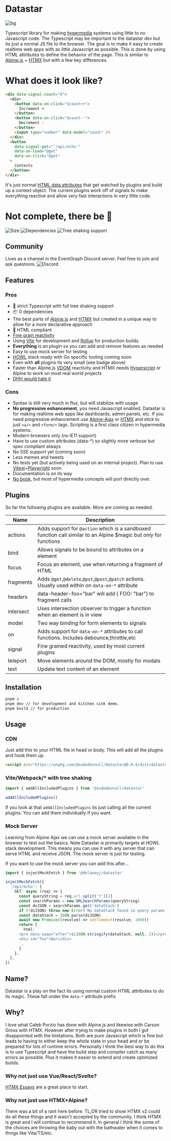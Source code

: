 # Datastar

![bg](./docs/static/bg.jpg)

Typescript library for making [hypermedia](https://hypermedia.systems/) systems using little to no Javascript code.  The Typescript may be important to the datastar dev but its just a normal JS file to the browser.  The goal is to make it easy to create realtime web apps with as little Javascript as possible.  This is done by using HTML attributes to define the behavior of the page.  This is similar to [Alpine.js](https://alpinejs.dev/) + [HTMX](https://htmx.org/) but with a few key differences.

# What does it look like?

```html
<div data-signal-count="0">
  <div>
    <button data-on-click="$count++">
      Increment +
    </button>
    <button data-on-click="$count--">
      Decrement -
    </button>
    <input type="number" data-model="count" />
  </div>
  <button
    data-signal-get="'/api/echo'"
    data-on-load="@get"
    data-on-click="@get"
  >
    Contents
  </button>
</div>
```
It's just normal [HTML data attributes](https://developer.mozilla.org/en-US/docs/Learn/HTML/Howto/Use_data_attributes) that get watched by plugins and build up a context object.  The current plugins work off of signals to make everything reactive and allow *very* fast interactions in very little code.

# Not complete, there be 🐉

![Size](https://badgen.net/bundlephobia/minzip/@sudodevnull/datastar@0.0.2)
![Dependencies](https://badgen.net/bundlephobia/dependency-count/@sudodevnull/datastar@0.0.2)
![Tree shaking support ](https://badgen.net/bundlephobia/tree-shaking/@sudodevnull/datastar@0.0.2)

## Community

Lives as a channel in the EventGraph Discord server.  Feel free to join and ask questions.
![Discord](https://dcbadge.vercel.app/api/server/6NkzNSjR)


## Features

### Pros
* 💯 strict Typescript with full tree shaking support
* 📦 0 dependencies
* The best parts of [Alpine.js](https://alpinejs.dev/) and [HTMX](https://htmx.org/) but created in a unique way to allow for a more declarative approach
* 💯 HTML compliant
* [Fine grain reactivity](https://dev.to/modderme123/super-charging-fine-grained-reactive-performance-47ph)
* Using [Vite](https://vitejs.dev/) for development and [Rollup](https://rollupjs.org/guide/en/) for production builds.
* **Everything** is an plugin so you can add and remove features as needed
* Easy to use mock server for testing
* [HOWL](https://htmx.org/essays/hypermedia-on-whatever-youd-like/) stack ready with Go specific tooling coming soon
* Even with **all** plugins its very small (see badge above)
* Faster than Alpine.js [VDOM](https://vuejs.org/guide/extras/rendering-mechanism.html) reactivity and HTMX needs [Hyperscript](https://hyperscript.org/reference/) or Alpine to work on most real world projects
* [DHH would hate it](https://news.ycombinator.com/item?id=37405565)

### Cons
* Syntax is still very much in flux, but will stabilize with usage
* **No progressive enhancement**, you need Javascript enabled.  Datastar is for making realtime web apps like dashboards, admin panels, etc.  If you need progressive enhancement use [Alpine-Ajax](https://alpine-ajax.js.org/) or [HTMX](https://htmx.org/) and stick to just `<a/>` and `<form/>` tags.  Scripting is a first class citizen in hypermedia systems.
* Modern browsers only (no IE11 support)
* Have to use custom attributes (data-*) so slightly more verbose but spec compliant always
* No SSE support yet (coming soon)
* Less memes and tweets
* No tests yet (but actively being used on an internal project).  Plan to use [Vitest](https://vitest.dev/)+[Playwright](https://playwright.dev/) soon
* Documentation is on its way
* [No book](https://hypermedia.systems/), but most of hypermedia concepts will port directly over.

## Plugins

So far the following plugins are available.  More are coming as needed.

| Name      | Description                                                                                                        |
|-----------|--------------------------------------------------------------------------------------------------------------------|
| actions   | Adds support for `@action` which is a sandboxed function call similar to an Alpine $magic but *only* for functions |
| bind      | Allows signals to be bound to attributes on a element                                                              |
| focus     | Focus an element, use when returning a fragment of HTML                                                            |
| fragments | Adds `@get`,`@delete`,`@put`,`@post`,`@patch` actions.  Usually used within on `data-on-*` attribute               |
| headers   | data-header-foo="bar" will add { FOO: "bar"} to fragment calls                                                     |
| intersect | Uses intersection observer to trigger a function when an element is in view                                        |
| model     | Two way binding for form elements to signals                                                                       |
| on        | Adds support for `data-on-*` attributes to call functions.  Includes debounce,throttle,etc                         |
| signal    | Fine grained reactivity, used by most current plugins                                                         |
| teleport  | Move elements around the DOM, mostly for modals                                                                    |
| text      | Update text content of an element                                                                                  |

## Installation

```bash
pnpm i
pnpm dev // for development and kitchen sink demo.
pnpm build // for production
```

## Usage

### CDN

Just add this to your HTML file in head or body.  This will add all the plugins and hook them up.
```html
<script src="https://unpkg.com/@sudodevnull/datastar@0.0.4/dist/datastar.iife.js"></script>
```

### Vite/Webpack/* with tree shaking


```typescript
import { addAllIncludedPlugins } from '@sudodevnull/datastar'

addAllIncludedPlugins()
```
If you look at that `addAllIncludedPlugins` its just calling all the current plugins.  You can add them individually if you want.


### Mock Server

Learning from Alpine Ajax we can use a mock server available in the browser to test out the basics.  Note Datastar is primarily targets at HOWL stack development.  This means you can use it with any server that can serve HTML and receive JSON.  The mock server is just for testing.

If you want to use the mock server you can add this after...
```typescript
import { injectMockFetch } from '@delaneyj/datastar'

injectMockFetch({
  '/api/echo': {
    GET: async (req) => {
      const queryString = req.url.split('?')[1]
      const searchParams = new URLSearchParams(queryString)
      const dsJSON = searchParams.get('dataStack')
      if (!dsJSON) throw new Error('No dataStack found in query params')
      const dataStack = JSON.parse(dsJSON)
      await new Promise((resolve) => setTimeout(resolve, 1000))
      return {
        html: `
      <pre data-swap="after">${JSON.stringify(dataStack, null, 2)}</pre>
      <div id="foo">Bar</div>
      `,
      }
    },
  },
})
```

## Name?

Datastar is a play on the fact its using normal custom HTML attributes to do its magic.  These fall under the `data-*` attribute prefix



## Why?

I love what Caleb Porzio has done with Alpine.js and likewise with Carson Gross with HTMX.  However after trying to make plugins in both I got disappointed with the limitations.  Both are pure Javascript which is fine but leads to having to either keep the whole state in your head and or be prepared for lots of runtime errors.  Personally I think the best way to do this is to use Typescript and have the build step and compiler catch as many errors as possible.  Plus it makes it easier to extend and create optimized builds.

### Why not just use Vue/React/Svelte?

[HTMX Essays](https://htmx.org/essays/) are a great place to start.

### Why not just use HTMX+Alpine?

There was a bit of a rant here before.  TL;DR tried to show HTMX v2 could do all these things and it wasn't accepted by the community.  I think HTMX is great and I will continue to recommend it.  In general I think the some of the choices are throwing the baby out with the bathwater when it comes to things like Vite/TS/etc.